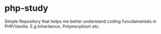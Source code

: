 # php-study

Simple Repository that helps me better understand coding funcdamentals in PHP/Vanilla. E.g Inheritence, Polymorphism etc.
